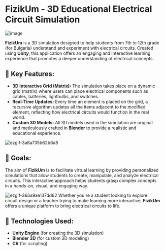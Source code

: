 # FizikUm - 3D Educational Electrical Circuit Simulation
![image](https://github.com/user-attachments/assets/af5365e0-e909-45c7-b37c-26667cb784ff)

**FizikUm** is a 3D simulation designed to help students from 7th to 12th grade (for Bulgaria) understand and experiment with electrical circuits. Created using **Unity**, this application offers an engaging and interactive learning experience that promotes a deeper understanding of electrical concepts.

## 🌟 Key Features:
- **3D Interactive Grid (Matrix):** The simulation takes place on a dynamic grid (matrix) where users can place electrical components such as cables, batteries, lightbulbs, and switches.
- **Real-Time Updates:** Every time an element is placed on the grid, a recursive algorithm updates all the items adjacent to the modified element, reflecting how electrical circuits would function in the real world.
- **Custom 3D Models:** All 3D models used in the simulation are original and meticulously crafted in **Blender** to provide a realistic and educational experience.

![ezgif-3a8a735b62b6a8](https://github.com/user-attachments/assets/577be7d1-90cd-4150-8c3a-58aa840dcc22)

## 🎯 Goals:
The aim of **FizikUm** is to facilitate virtual learning by providing personalized simulations that allow students to create, manipulate, and analyze electrical circuits. This interactive approach helps students grasp complex concepts in a hands-on, visual, and engaging way.

![ezgif-366a9ae137dd62](https://github.com/user-attachments/assets/337eb9a5-1899-488d-acf0-328197b86506)
Whether you're a student looking to explore circuit design or a teacher trying to make learning more interactive, **FizikUm** offers a unique platform to bring electrical circuits to life.


## 🚀 Technologies Used:
- **Unity Engine** (for creating the 3D simulation)
- **Blender 3D** (for custom 3D modeling)
- **C#** (for scripting)
